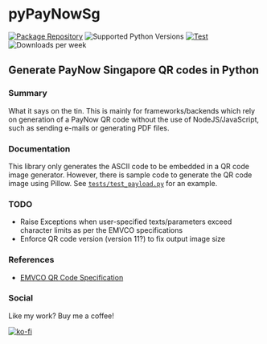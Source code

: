 # pyPayNowSg
[![Package Repository](https://img.shields.io/pypi/v/pyPayNowSg)](https://pypi.org/project/pyPayNowSg/)
![Supported Python Versions](https://img.shields.io/pypi/pyversions/pyPayNowSg)
[![Test](https://github.com/daffodilistic/pyPayNowSg/actions/workflows/test.yml/badge.svg)](https://github.com/daffodilistic/pyPayNowSg/actions/workflows/test.yml) 
![Downloads per week](https://img.shields.io/pypi/dw/pyPayNowSg)
## Generate PayNow Singapore QR codes in Python
### Summary
What it says on the tin. This is mainly for frameworks/backends which rely on
generation of a PayNow QR code without the use of NodeJS/JavaScript,
such as sending e-mails or generating PDF files.
### Documentation
This library only generates the ASCII code to be embedded in a QR
code image generator. However, there is sample code to generate the QR code 
image using Pillow. See [`tests/test_payload.py`](https://github.com/daffodilistic/pyPayNowSg/blob/d24ca3f7791a51b4b370f0a005946ccb26bca596/tests/test_payload.py)
for an example.
### TODO
- Raise Exceptions when user-specified texts/parameters exceed character limits 
as per the EMVCO specifications
- Enforce QR code version (version 11?) to fix output image size
### References
- [EMVCO QR Code Specification](https://www.emvco.com/emv-technologies/qrcodes/)
### Social
Like my work? Buy me a coffee!

[![ko-fi](https://ko-fi.com/img/githubbutton_sm.svg)](https://ko-fi.com/L3L5YXX1)